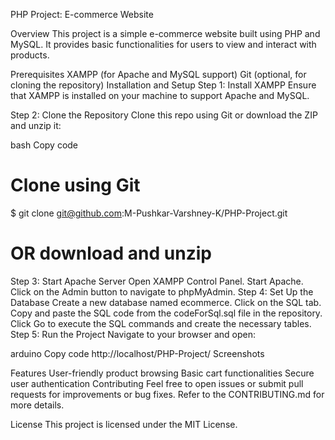 PHP Project: E-commerce Website

Overview
This project is a simple e-commerce website built using PHP and MySQL. It provides basic functionalities for users to view and interact with products.

Prerequisites
XAMPP (for Apache and MySQL support)
Git (optional, for cloning the repository)
Installation and Setup
Step 1: Install XAMPP
Ensure that XAMPP is installed on your machine to support Apache and MySQL.

Step 2: Clone the Repository
Clone this repo using Git or download the ZIP and unzip it:

bash
Copy code
# Clone using Git
$ git clone git@github.com:M-Pushkar-Varshney-K/PHP-Project.git

# OR download and unzip
Step 3: Start Apache Server
Open XAMPP Control Panel.
Start Apache.
Click on the Admin button to navigate to phpMyAdmin.
Step 4: Set Up the Database
Create a new database named ecommerce.
Click on the SQL tab.
Copy and paste the SQL code from the codeForSql.sql file in the repository.
Click Go to execute the SQL commands and create the necessary tables.
Step 5: Run the Project
Navigate to your browser and open:

arduino
Copy code
http://localhost/PHP-Project/
Screenshots

Features
User-friendly product browsing
Basic cart functionalities
Secure user authentication
Contributing
Feel free to open issues or submit pull requests for improvements or bug fixes. Refer to the CONTRIBUTING.md for more details.

License
This project is licensed under the MIT License.

